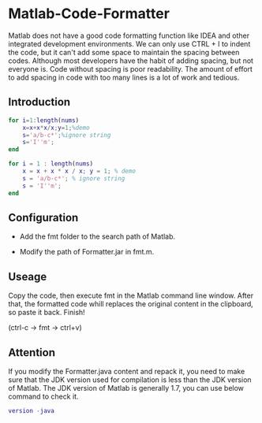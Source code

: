 # Matlab-Code-Formatter

Matlab does not have a good code formatting function like IDEA and other integrated development environments. We can only use CTRL + I to indent the code, but it can't add some space to maintain the spacing between codes. Although most developers have the habit of adding spacing, but not everyone is. Code without spacing is poor readability. The amount of effort to add spacing in code with too many lines is a lot of work and tedious.

## Introduction

```matlab
for i=1:length(nums)
    x=x+x*x/x;y=1;%demo
    s='a/b-c*';%ignore string
    s='I''m';
end
```

```matlab
for i = 1 : length(nums)
    x = x + x * x / x; y = 1; % demo
    s = 'a/b-c*'; % ignore string
    s = 'I''m';
end
```

## Configuration

- Add the fmt folder to the search path of Matlab.

- Modify the path of Formatter.jar in fmt.m.

## Useage

Copy the code, then execute fmt in the Matlab command line window. After that, the formatted code whill replaces the original content in the clipboard, so paste it back. Finish!

(ctrl-c -> fmt -> ctrl+v)

## Attention

If you modify the Formatter.java content and repack it, you need to make sure that the JDK version used for compilation is less than the JDK version of Matlab. The JDK version of Matlab is generally 1.7,  you can use below command to check it.

```matlab
version -java
```

